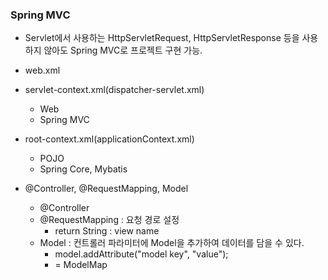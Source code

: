 ### Spring MVC

- Servlet에서 사용하는 HttpServletRequest, HttpServletResponse 등을 사용하지 않아도 Spring MVC로 프로젝트 구현 가능. 

- web.xml
- servlet-context.xml(dispatcher-servlet.xml)
    - Web
    - Spring MVC
- root-context.xml(applicationContext.xml)
    - POJO
    - Spring Core, Mybatis

- @Controller, @RequestMapping, Model
    - @Controller
    - @RequestMapping : 요청 경로 설정
        - return String : view name 
    - Model : 컨트롤러 파라미터에 Model을 추가하여 데이터를 담을 수 있다.
        - model.addAttribute("model key", "value");
        - = ModelMap